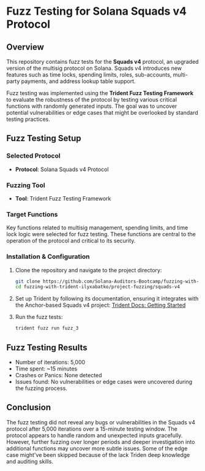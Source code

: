 # Fuzz Testing for Solana Squads v4 Protocol

## Overview

This repository contains fuzz tests for the **Squads v4** protocol, an upgraded version of the multisig protocol on Solana. Squads v4 introduces new features such as time locks, spending limits, roles, sub-accounts, multi-party payments, and address lookup table support.

Fuzz testing was implemented using the **Trident Fuzz Testing Framework** to evaluate the robustness of the protocol by testing various critical functions with randomly generated inputs. The goal was to uncover potential vulnerabilities or edge cases that might be overlooked by standard testing practices.

## Fuzz Testing Setup

### Selected Protocol
- **Protocol**: Solana Squads v4 Protocol

### Fuzzing Tool
- **Tool**: Trident Fuzz Testing Framework

### Target Functions
Key functions related to multisig management, spending limits, and time lock logic were selected for fuzz testing. These functions are central to the operation of the protocol and critical to its security.

### Installation & Configuration

1. Clone the repository and navigate to the project directory:
   ```bash
   git clone https://github.com/Solana-Auditors-Bootcamp/fuzzing-with-trident-ilyxabatko
   cd fuzzing-with-trident-ilyxabatko/project-fuzzing/squads-v4
   ```

2. Set up Trident by following its documentation, ensuring it integrates with the Anchor-based Squads v4 project:
[Trident Docs: Getting Started](https://ackee.xyz/trident/docs/latest/getting-started/getting-started/)

3. Run the fuzz tests:
    ```bash
    trident fuzz run fuzz_3
    ```

## Fuzz Testing Results
- Number of iterations: 5,000
- Time spent: ~15 minutes
- Crashes or Panics: None detected
- Issues found: No vulnerabilities or edge cases were uncovered during the fuzzing process.

## Conclusion
The fuzz testing did not reveal any bugs or vulnerabilities in the Squads v4 protocol after 5,000 iterations over a 15-minute testing window. The protocol appears to handle random and unexpected inputs gracefully. However, further fuzzing over longer periods and deeper investigation into additional functions may uncover more subtle issues. Some of the edge case might've been skipped because of the lack Triden deep knowledge and auditing skills. 